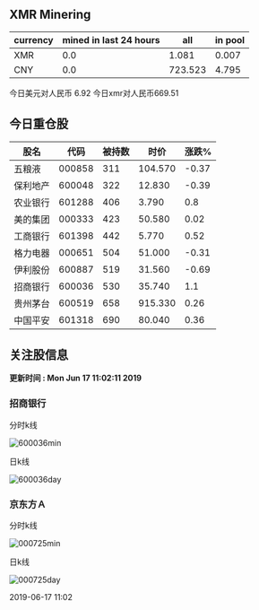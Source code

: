 ## XMR Minering

|currency|mined in last 24 hours|all|in pool|
|---|---|---|---|
|XMR|0.0|1.081|0.007|
|CNY|0.0|723.523|4.795|

今日美元对人民币 6.92	今日xmr对人民币669.51


## 今日重仓股 

|股名|代码|被持数|时价|涨跌%|
|---|---|---|---|---|
|五粮液|000858|311|104.570|-0.37|
|保利地产|600048|322|12.830|-0.39|
|农业银行|601288|406|3.790|0.8|
|美的集团|000333|423|50.580|0.02|
|工商银行|601398|442|5.770|0.52|
|格力电器|000651|504|51.000|-0.31|
|伊利股份|600887|519|31.560|-0.69|
|招商银行|600036|530|35.740|1.1|
|贵州茅台|600519|658|915.330|0.26|
|中国平安|601318|690|80.040|0.36|

## 关注股信息
**更新时间 : Mon Jun 17 11:02:11 2019**
### 招商银行 
分时k线

![600036min](http://image.sinajs.cn/newchart/min/n/sh600036.gif)

日k线

![600036day](http://image.sinajs.cn/newchart/daily/n/sh600036.gif)

### 京东方Ａ 
分时k线

![000725min](http://image.sinajs.cn/newchart/min/n/sz000725.gif)

日k线

![000725day](http://image.sinajs.cn/newchart/daily/n/sz000725.gif)

2019-06-17 11:02